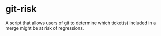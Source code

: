 git-risk
========

A script that allows users of git to determine which ticket(s) included in a merge might be at risk of regressions.
